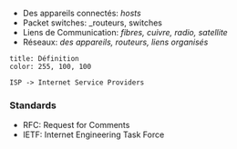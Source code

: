 - Des appareils connectés: _hosts_
- Packet switches: _routeurs, switches
- Liens de Communication: _fibres, cuivre, radio, satellite_
- Réseaux: _des appareils, routeurs, liens organisés_

```ad-tldr
title: Définition
color: 255, 100, 100

ISP -> Internet Service Providers

```

### Standards
- RFC: Request for Comments
- IETF: Internet Engineering Task Force


